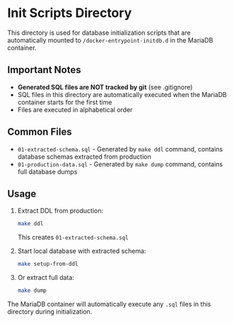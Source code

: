# Init Scripts Directory

This directory is used for database initialization scripts that are automatically mounted to `/docker-entrypoint-initdb.d` in the MariaDB container.

## Important Notes

- **Generated SQL files are NOT tracked by git** (see .gitignore)
- SQL files in this directory are automatically executed when the MariaDB container starts for the first time
- Files are executed in alphabetical order

## Common Files

- `01-extracted-schema.sql` - Generated by `make ddl` command, contains database schemas extracted from production
- `01-production-data.sql` - Generated by `make dump` command, contains full database dumps

## Usage

1. Extract DDL from production:
   ```bash
   make ddl
   ```
   This creates `01-extracted-schema.sql`

2. Start local database with extracted schema:
   ```bash
   make setup-from-ddl
   ```

3. Or extract full data:
   ```bash
   make dump
   ```

The MariaDB container will automatically execute any `.sql` files in this directory during initialization.